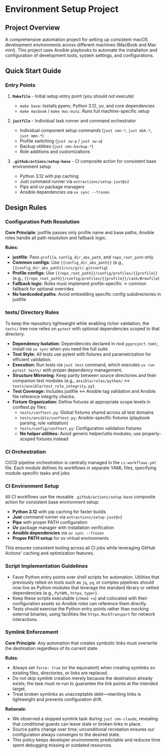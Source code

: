 # Environment Setup Project

## Project Overview
A comprehensive automation project for setting up consistent macOS development environments across different machines (MacBook and Mac mini). This project uses Ansible playbooks to automate the installation and configuration of development tools, system settings, and configurations.

## Quick Start Guide

### Entry Points
1. **`Makefile`** - Initial setup entry point (you should not execute)
   - `make base`: Installs pyenv, Python 3.12, uv, and core dependencies
   - `make macbook` / `make mac-mini`: Runs full machine-specific setup

2. **`justfile`** - Individual task runner and command orchestrator
   - Individual component setup commands (`just cmn-*`, `just mbk-*`, `just mmn-*`)
   - Profile switching (`just sw-p` / `just sw-w`)
   - Backup utilities (`just cmn-backup-*`)
   - Role additions and customizations

3. **`.github/actions/setup-base`** - CI composite action for consistent base environment setup
   - Python 3.12 with pip caching
   - Just command runner via `extractions/setup-just@v2`
   - Pipx and uv package managers
   - Ansible dependencies via `uv sync --frozen`

## Design Rules

### Configuration Path Resolution
**Core Principle**: justfile passes only profile name and base paths; Ansible roles handle all path resolution and fallback logic.

**Rules**:
- **justfile**: Pass `profile`, `config_dir_abs_path`, and `repo_root_path` only
- **Common configs**: Use `{{config_dir_abs_path}}` (e.g., `{{config_dir_abs_path}}/vcs/git/.gitconfig`)
- **Profile configs**: Use `{{repo_root_path}}/config/profiles/{{profile}}` (e.g., `{{repo_root_path}}/config/profiles/{{profile}}/cask/Brewfile`)
- **Fallback logic**: Roles must implement profile-specific → common fallback for optional overrides
- **No hardcoded paths**: Avoid embedding specific config subdirectories in justfile

### tests/ Directory Rules

To keep the repository lightweight while enabling richer validation, the `tests/` tree now relies on `pytest` with optional dependencies scoped to that directory.

- **Dependency Isolation:** Dependencies declared in root `pyproject.toml`; install via `uv sync` when you need the full suite.
- **Test Style:** All tests use pytest with fixtures and parametrization for efficient validation.
- **Execution:** Run tests via `just test` command, which executes `uv run pytest tests/` with proper dependency management.
- **Structure Mirroring:** Keep parity between source directories and their companion test modules (e.g., `ansible/roles/python/` ↔ `tests/ansible/test_role_integrity.py`).
- **Test Coverage:** Includes justfile ↔ Ansible tag validation and Ansible file reference integrity checks.
- **Fixture Organization:** Define fixtures at appropriate scope levels in conftest.py files:
  - `tests/conftest.py`: Global fixtures shared across all test domains
  - `tests/ansible/conftest.py`: Ansible-specific fixtures (playbook parsing, role validation)
  - `tests/config/conftest.py`: Configuration validation fixtures
  - **No helper utilities:** Avoid generic helper/utils modules; use properly-scoped fixtures instead

### CI Orchestration

CI/CD pipeline orchestration is centrally managed in the `ci-workflows.yml` file.
Each module defines its workflows in separate YAML files, specifying module-specific tasks and jobs.

### CI Environment Setup

All CI workflows use the reusable `.github/actions/setup-base` composite action for consistent base environment setup:

- **Python 3.12** with pip caching for faster builds
- **Just** command runner via `extractions/setup-just@v2`
- **Pipx** with proper PATH configuration
- **Uv** package manager with installation verification
- **Ansible dependencies** via `uv sync --frozen`
- **Proper PATH setup** for uv virtual environments

This ensures consistent tooling across all CI jobs while leveraging GitHub Actions' caching and optimization features.

### Script Implementation Guidelines

- Favor Python entry points over shell scripts for automation. Utilities that previously relied on tools such as `jq`, `yq`, or complex pipelines should now live as Python modules that leverage the standard library or vetted dependencies (e.g., `PyYAML`, `httpx`, `typer`).
- Keep these scripts executable (`chmod +x`) and colocated with their configuration assets so Ansible roles can reference them directly.
- Tests should exercise the Python entry points rather than mocking external binaries, using facilities like `httpx.MockTransport` for network interactions.

### Symlink Enforcement
**Core Principle**: Any automation that creates symbolic links must overwrite the destination regardless of its current state.

**Rules**:
- Always set `force: true` (or the equivalent) when creating symlinks so existing files, directories, or links are replaced.
- Do not skip symlink creation merely because the destination already exists; the task must re-run to guarantee the link points at the intended target.
- Treat broken symlinks as unacceptable debt—rewriting links is lightweight and prevents configuration drift.

**Rationale**:
- We observed a skipped symlink task during `just cmn-claude`, revealing that conditional guards can leave stale or broken links in place.
- Source paths change over time; unconditional recreation ensures our configuration always converges to the desired state.
- This policy keeps developer environments predictable and reduces time spent debugging missing or outdated resources.
